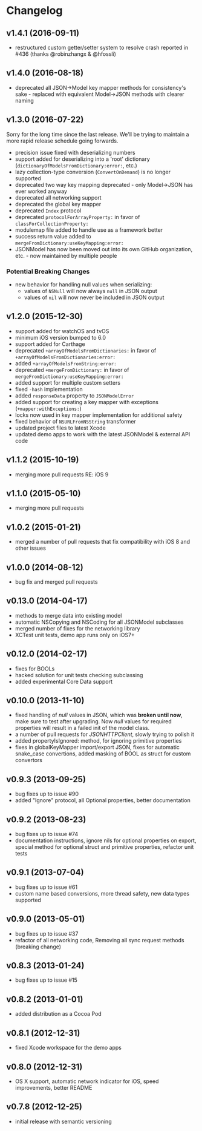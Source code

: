 # Changelog

## v1.4.1 (2016-09-11)

- restructured custom getter/setter system to resolve crash reported in #436 (thanks @robinzhangx & @hfossli)

## v1.4.0 (2016-08-18)

- deprecated all JSON->Model key mapper methods for consistency's sake - replaced with equivalent Model->JSON methods with clearer naming

## v1.3.0 (2016-07-22)

Sorry for the long time since the last release. We'll be trying to maintain a
more rapid release schedule going forwards.

- precision issue fixed with deserializing numbers
- support added for deserializing into a 'root' dictionary (`dictionaryOfModelsFromDictionary:error:`, etc.)
- lazy collection-type conversion (`ConvertOnDemand`) is no longer supported
- deprecated two way key mapping deprecated - only Model->JSON has ever worked anyway
- deprecated all networking support
- deprecated the global key mapper
- deprecated `Index` protocol
- deprecated `protocolForArrayProperty:` in favor of `classForCollectionProperty:`
- modulemap file added to handle use as a framework better
- success return value added to `mergeFromDictionary:useKeyMapping:error:`
- JSONModel has now been moved out into its own GitHub organization, etc. - now maintained by multiple people

### Potential Breaking Changes

- new behavior for handling null values when serializing:
	- values of `NSNull` will now always `null` in JSON output
	- values of `nil` will now never be included in JSON output

## v1.2.0 (2015-12-30)

- support added for watchOS and tvOS
- minimum iOS version bumped to 6.0
- support added for Carthage
- deprecated `+arrayOfModelsFromDictionaries:` in favor of `+arrayOfModelsFromDictionaries:error:`
- added `+arrayOfModelsFromString:error:`
- deprecated `+mergeFromDictionary:` in favor of `mergeFromDictionary:useKeyMapping:error:`
- added support for multiple custom setters
- fixed `-hash` implementation
- added `responseData` property to `JSONModelError`
- added support for creating a key mapper with exceptions (`+mapper:withExceptions:`)
- locks now used in key mapper implementation for additional safety
- fixed behavior of `NSURLFromNSString` transformer
- updated project files to latest Xcode
- updated demo apps to work with the latest JSONModel & external API code

## v1.1.2 (2015-10-19)

- merging more pull requests RE: iOS 9

## v1.1.0 (2015-05-10)

- merging more pull requests

## v1.0.2 (2015-01-21)

- merged a number of pull requests that fix compatibility with iOS 8 and other issues

## v1.0.0 (2014-08-12)

- bug fix and merged pull requests

## v0.13.0 (2014-04-17)

- methods to merge data into existing model
- automatic NSCopying and NSCoding for all JSONModel subclasses
- merged number of fixes for the networking library
- XCTest unit tests, demo app runs only on iOS7+

## v0.12.0 (2014-02-17)

- fixes for BOOLs
- hacked solution for unit tests checking subclassing
- added experimental Core Data support

## v0.10.0 (2013-11-10)

- fixed handling of *null* values in JSON, which was **broken until now**, make sure to test after upgrading. Now *null* values for required properties will result in a failed init of the model class.
- a number of pull requests for *JSONHTTPClient*, slowly trying to polish it
- added propertyIsIgnored: method, for ignoring primitive properties
- fixes in globalKeyMapper import/export JSON, fixes for automatic snake_case convertions, added masking of BOOL as struct for custom convertors

## v0.9.3 (2013-09-25)

- bug fixes up to issue #90
- added "Ignore" protocol, all Optional properties, better documentation

## v0.9.2 (2013-08-23)

- bug fixes up to issue #74
- documentation instructions, ignore nils for optional properties on export, special method for optional struct and primitive properties, refactor unit tests

## v0.9.1 (2013-07-04)

- bug fixes up to issue #61
- custom name based conversions, more thread safety, new data types supported

## v0.9.0 (2013-05-01)

- bug fixes up to issue #37
- refactor of all networking code, Removing all sync request methods (breaking change)

## v0.8.3 (2013-01-24)

- bug fixes up to issue #15

## v0.8.2 (2013-01-01)

- added distribution as a Cocoa Pod

## v0.8.1 (2012-12-31)

- fixed Xcode workspace for the demo apps

## v0.8.0 (2012-12-31)

- OS X support, automatic network indicator for iOS, speed improvements, better README

## v0.7.8 (2012-12-25)

- initial release with semantic versioning
